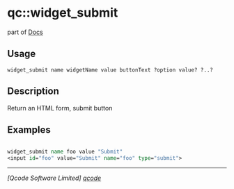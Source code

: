 qc::widget_submit
=================

part of [Docs](../index.md)

Usage
-----
`
	widget_submit name widgetName value buttonText ?option value? ?..?
    `

Description
-----------
Return an HTML form, submit button

Examples
--------
```tcl

widget_submit name foo value "Submit"
<input id="foo" value="Submit" name="foo" type="submit">

```

----------------------------------
*[Qcode Software Limited] [qcode]*

[qcode]: http://www.qcode.co.uk "Qcode Software"